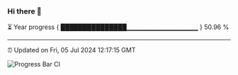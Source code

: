 ### Hi there 👋

⏳ Year progress { ███████████████▁▁▁▁▁▁▁▁▁▁▁▁▁▁▁ } 50.96 %

---

⏰ Updated on Fri, 05 Jul 2024 12:17:15 GMT

![Progress Bar CI](https://github.com/code-lakshay/GitHub-Actions-Demo/workflows/Progress%20Bar%20CI/badge.svg)
